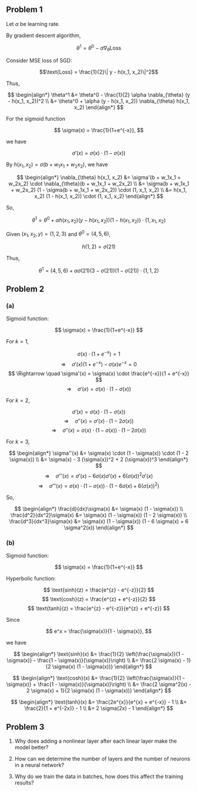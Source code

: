 ## Problem 1

Let $\alpha$ be learning rate.

By gradient descent algorithm,

$$\theta^1 = \theta^0 - \alpha \nabla_{\theta}\text{Loss}$$

Consider MSE loss of SGD:

$$\text{Loss} = \frac{1}{2}\| y - h(x_1, x_2)\|^2$$

Thus,

$$
\begin{align*}
\theta^1 &= \theta^0 - \frac{1}{2} \alpha \nabla_{\theta} (y - h(x_1, x_2))^2 \\
&= \theta^0 + \alpha (y - h(x_1, x_2)) \nabla_{\theta} h(x_1, x_2)
\end{align*}
$$

For the sigmoid function

$$ \sigma(x) = \frac{1}{1+e^{-x}}, $$

we have

$$ \sigma'(x) = \sigma(x) \cdot (1 - \sigma(x)) $$

By $h(x_1, x_2) = \sigma(b + w_1x_1 + w_2x_2)$, we have

$$
\begin{align*}
\nabla_{\theta} h(x_1, x_2) &= \sigma'(b + w_1x_1 + w_2x_2) \cdot \nabla_{\theta}(b + w_1x_1 + w_2x_2) \\
&= \sigma(b + w_1x_1 + w_2x_2) (1 - \sigma(b + w_1x_1 + w_2x_2)) \cdot (1, x_1, x_2) \\
&= h(x_1, x_2) (1 - h(x_1, x_2)) \cdot (1, x_1, x_2)
\end{align*}
$$

So,

$$ \theta^1 = \theta^0 + \alpha h(x_1, x_2) (y - h(x_1, x_2)) (1 - h(x_1, x_2)) \cdot (1, x_1, x_2) $$

Given $(x_1, x_2, y) = (1, 2, 3)$ and $\theta^0 = (4, 5, 6)$,

$$ h(1, 2) = \sigma(21) $$

Thus,

$$ \theta^1 = (4, 5, 6) + \alpha \sigma(21) (3 - \sigma(21)) (1 - \sigma(21)) \cdot (1, 1, 2) $$


## Problem 2
### (a)

Sigmoid function:

$$ \sigma(x) = \frac{1}{1+e^{-x}} $$

For $k = 1$,

$$ \sigma(x) \cdot (1 + e^{-x}) = 1 $$
$$ \Rightarrow \quad \sigma'(x) (1 + e^{-x}) - \sigma(x)e^{-x} = 0 $$
$$ \Rightarrow \quad \sigma'(x) = \sigma(x) \cdot \frac{e^{-x}}{1 + e^{-x}} $$
$$ \Rightarrow \quad \sigma'(x) = \sigma(x) \cdot (1 - \sigma(x)) $$

For $k = 2$,

$$ \sigma'(x) = \sigma(x) \cdot (1 - \sigma(x)) $$
$$ \Rightarrow \quad \sigma''(x) = \sigma'(x) \cdot (1 - 2 \sigma(x)) $$
$$ \Rightarrow \quad \sigma''(x) = \sigma(x) \cdot (1 - \sigma(x)) \cdot (1 - 2 \sigma(x)) $$

For $k = 3$,

$$
\begin{align*}
\sigma''(x) &= \sigma(x) \cdot (1 - \sigma(x)) \cdot (1 - 2 \sigma(x)) \\
&= \sigma(x) - 3 (\sigma(x))^2 + 2 (\sigma(x))^3
\end{align*}
$$
$$ \Rightarrow \quad \sigma'''(x) = \sigma'(x) - 6 \sigma(x) \sigma'(x) + 6 (\sigma(x))^2 \sigma'(x) $$
$$ \Rightarrow \quad \sigma'''(x) = \sigma(x) \cdot (1 - \sigma(x)) \cdot (1 - 6 \sigma(x) + 6 (\sigma(x))^2) $$

So,

$$
\begin{align*}
\frac{d}{dx}\sigma(x) &= \sigma(x) (1 - \sigma(x)) \\
\frac{d^2}{dx^2}\sigma(x) &= \sigma(x) (1 - \sigma(x)) (1 - 2 \sigma(x)) \\
\frac{d^3}{dx^3}\sigma(x) &= \sigma(x) (1 - \sigma(x)) (1 - 6 \sigma(x) + 6 \sigma^2(x)) 
\end{align*}
$$


### (b)

Sigmoid function:

$$ \sigma(x) = \frac{1}{1+e^{-x}} $$

Hyperbolic function:

$$ \text{sinh}(z) = \frac{e^{z} - e^{-z}}{2} $$
$$ \text{cosh}(z) = \frac{e^{z} + e^{-z}}{2} $$
$$ \text{tanh}(z) = \frac{e^{z} - e^{-z}}{e^{z} + e^{-z}} $$

Since

$$ e^x = \frac{\sigma(x)}{1 - \sigma(x)}, $$

we have

$$
\begin{align*}
\text{sinh}(x) &= \frac{1}{2} \left(\frac{\sigma(x)}{1 - \sigma(x)} - \frac{1 - \sigma(x)}{\sigma(x)}\right) \\
&= \frac{2 \sigma(x) - 1}{2 \sigma(x) (1 - \sigma(x))}
\end{align*}
$$

$$
\begin{align*}
\text{cosh}(x) &= \frac{1}{2} \left(\frac{\sigma(x)}{1 - \sigma(x)} + \frac{1 - \sigma(x)}{\sigma(x)}\right) \\
&= \frac{2 \sigma^2(x) - 2 \sigma(x) + 1}{2 \sigma(x) (1 - \sigma(x))}
\end{align*}
$$

$$
\begin{align*}
\text{tanh}(x) &= \frac{2e^{x}}{e^{x} + e^{-x}} - 1 \\
&= \frac{2}{1 + e^{-2x}} - 1 \\
&= 2 \sigma(2x) - 1
\end{align*}
$$


## Problem 3

1. Why does adding a nonlinear layer after each linear layer make the model better?

2. How can we determine the number of layers and the number of neurons in a neural network?

3. Why do we train the data in batches, how does this affect the training results?
